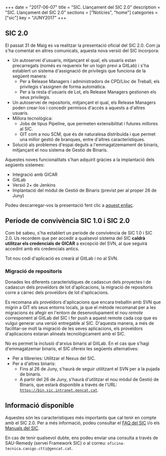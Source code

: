 +++
date        = "2017-06-07"
title       = "SIC. Llançament del SIC 2.0"
description = "SIC. Llançament del SIC 2.0"
sections    = ["Notícies", "home"]
categories  = ["sic"]
key         = "JUNY2017"
+++

## SIC 2.0

El passat 31 de Maig es va realitzar la presentació oficial del SIC 2.0. Com ja s'ha comentat en altres comunicats, aquesta nova versió del SIC incorpora:

* Un autoservei d'usuaris, mitjançant el qual, els usuaris estan precarregats (només es requereix fer un login previ a GitLab) i s'ha establert un sistema d'assignació de privilegis que funciona de la següent manera:
	* Per a Release Managers i administradors de CPD/Lloc de Treball, els privilegis s'assignen de forma automàtica.
	* Per a la resta d'usuaris de Lot, els Release Managers gestionen els seus privilegis.
* Un autoservei de repositoris, mitjançant el qual, els Release Managers poden crear-los i concedir permisos d'accés a aquests a d'altres usuaris.
* Millora tecnològica:
	* Jobs de tipus Pipeline, que permeten extensibilitat i futures millores al SIC.
	* GIT com a nou SCM, que és de naturalesa distribuïda i que permet una millor gestió de branques, entre d'altres característiques.
* Solució als problemes d'espai deguts a l'emmagatzemament de binaris, mitjançant el nou sistema de Gestió de Binaris.

Aquestes noves funcionalitats s'han adquirit gràcies a la implantació dels següents sistemes:

* Integració amb GICAR
* GitLab
* Versió 2+ de Jenkins
* Implantació del mòdul de Gestió de Binaris (previst per al proper 26 de Juny)

Podeu descarregar-vos la presentació fent clic a [aquest enllaç](/related/sic/2.0/SIC-2.0.pdf).

## Període de convivència SIC 1.0 i SIC 2.0

Com bé sabeu, s'ha establert un període de convivència de SIC 1.0 i SIC 2.0. Us recordem que per accedir a qualsevol sistema del SIC **caldrà utilitzar els credencials de GICAR** a excepció del SVN, al que seguirà accedint amb els credencials antics.

Tot nou codi d'aplicació es crearà al GitLab i no al SVN.

### Migració de repositoris

Donades les diferents característiques de cadascun dels proyectes i de cadascun dels proveïdors de lot d'aplicacions, la migració de repositoris corre a càrrec dels proveïdors de lot d'aplicacions.

Es recomana als proveïdors d'aplicacions que encara treballin amb SVN que migrin a GIT els seus entorns locals, ja que el mètode recomanat per a les migracions és afegir en l'entorn de desenvolupament el nou *remote* corresponent al GitLab del SIC i fer push a aquest remote cada cop que es vulgui generar una versió entregable al SIC. D'aquesta manera, a més de facilitar-se molt la migració de les seves aplicacions, els proveïdors d'aplicacions estaran alineats tecnològicament amb el SIC.

No es permet la inclusió d'arxius binaris al GitLab. En el cas que s'hagi d'emmagatzemar binaris, el SIC ofereix les següents alternatives:

* Per a llibreries: Utilitzar el Nexus del SIC.
* Per a d'altres binaris:
	* Fins al 26 de Juny, s'haurà de seguir utilitzant el SVN per a la pujada de binaris.
	* A partir del 26 de Juny, s'haurà d'utilitzar el nou mòdul de Gestió de Binaris, que estarà disponible a través de l'URL: [`https://bin.sic.intranet.gencat.cat`](https://bin.sic.intranet.gencat.cat).

## Informació disponible

Aquestes són les característiques més importants que cal tenir en compte amb el SIC 2.0. Per a més informació, podeu consultar el [FAQ del SIC](/sic/faq/) i/o els [Manuals del SIC](/sic-documentacio/manuals/).

En cas de tenir qualsevol dubte, ens podeu enviar una consulta a través de SAU-Remedy (servei Framework SIC) o al correu: `oficina-tecnica.canigo.ctti@gencat.cat`.
